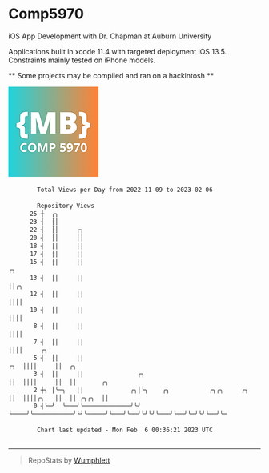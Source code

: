 # Comp5970
iOS App Development with Dr. Chapman at Auburn University

Applications built in xcode 11.4 with targeted deployment iOS 13.5.
Constraints mainly tested on iPhone models.

** Some projects may be compiled and ran on a hackintosh **

![App Icon](https://github.com/MatthewBentz/Comp5970/blob/master/Assignment1a-mlb0119/Assignment1a-mlb0119/Assets.xcassets/AppIcon.appiconset/180.png)

```
        Total Views per Day from 2022-11-09 to 2023-02-06

        Repository Views
      25 ┼  ╭╮
      23 ┤  ││
      22 ┤  ││     ╭╮
      20 ┤  ││     ││
      18 ┤  ││     ││
      17 ┤  ││     ││
      15 ┤  ││     ││                                                     ╭╮
      13 ┤  ││     ││                                                     ││╭╮
      12 ┤  ││     ││                                                     ││││
      10 ┤  ││     ││                                                     ││││
       8 ┤  ││     ││                                                     ││││
       7 ┤  ││     ││                                                     ││││     ╭╮
       5 ┤  ││     ││                                                 ╭╮  ││││     ││  ╭╮
       3 ┤  ││     ││               ╭╮                                ││  ││││     ││  ││       ╭╮
       2 ┼╮ │╰─╮   ││             ╭╮│╰╮    ╭╮           ╭╮╭╮     ╭╮   ││  ││││╭╮   ││  ││ ╭╮╭╮  ││
       0 ┤╰─╯  ╰───╯╰─────────────╯╰╯ ╰────╯╰───────────╯╰╯╰─────╯╰───╯╰──╯╰╯╰╯╰───╯╰──╯╰─╯╰╯╰──╯╰─

        Chart last updated - Mon Feb  6 00:36:21 2023 UTC
        
```

---

> RepoStats by [Wumphlett](https://github.com/Wumphlett)

